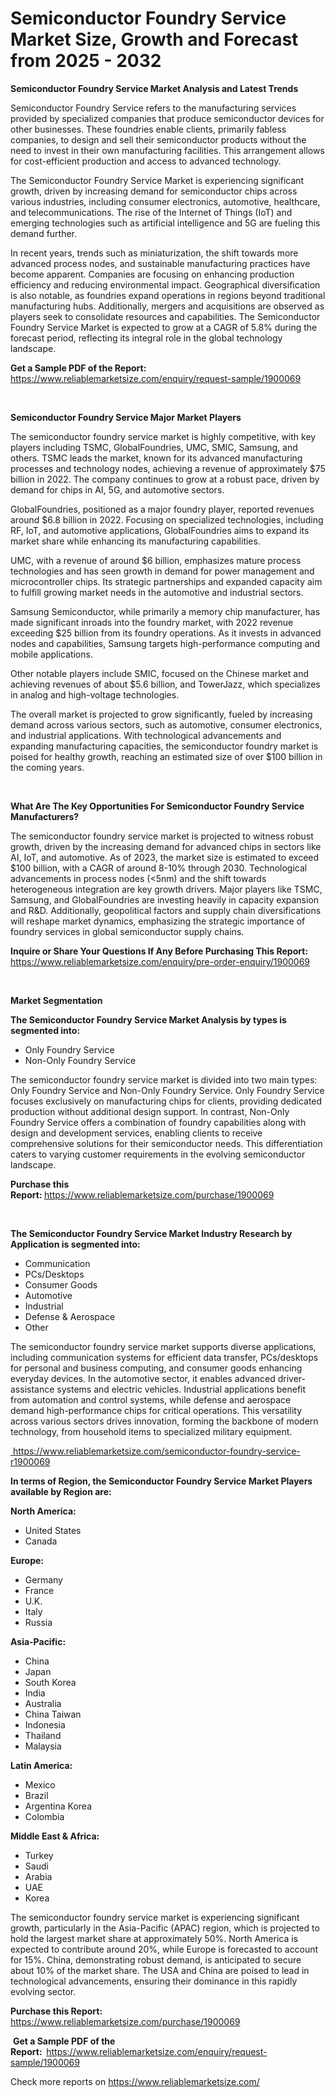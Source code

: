 <p><h1>Semiconductor Foundry Service Market Size, Growth and Forecast from 2025 - 2032</h1></p><p><strong>Semiconductor Foundry Service Market Analysis and Latest Trends</strong></p>
<p><p>Semiconductor Foundry Service refers to the manufacturing services provided by specialized companies that produce semiconductor devices for other businesses. These foundries enable clients, primarily fabless companies, to design and sell their semiconductor products without the need to invest in their own manufacturing facilities. This arrangement allows for cost-efficient production and access to advanced technology.</p><p>The Semiconductor Foundry Service Market is experiencing significant growth, driven by increasing demand for semiconductor chips across various industries, including consumer electronics, automotive, healthcare, and telecommunications. The rise of the Internet of Things (IoT) and emerging technologies such as artificial intelligence and 5G are fueling this demand further.</p><p>In recent years, trends such as miniaturization, the shift towards more advanced process nodes, and sustainable manufacturing practices have become apparent. Companies are focusing on enhancing production efficiency and reducing environmental impact. Geographical diversification is also notable, as foundries expand operations in regions beyond traditional manufacturing hubs. Additionally, mergers and acquisitions are observed as players seek to consolidate resources and capabilities. The Semiconductor Foundry Service Market is expected to grow at a CAGR of 5.8% during the forecast period, reflecting its integral role in the global technology landscape.</p></p>
<p><strong>Get a Sample PDF of the Report:&nbsp;</strong> <a href="https://www.reliablemarketsize.com/enquiry/request-sample/1900069?utm_campaign=2450&utm_medium=2&utm_source=Github&utm_content=ia&utm_term=06042025&utm_id=semiconductor-foundry-service">https://www.reliablemarketsize.com/enquiry/request-sample/1900069</a></p>
<p>&nbsp;</p>
<p><strong>Semiconductor Foundry Service Major Market Players</strong></p>
<p><p>The semiconductor foundry service market is highly competitive, with key players including TSMC, GlobalFoundries, UMC, SMIC, Samsung, and others. TSMC leads the market, known for its advanced manufacturing processes and technology nodes, achieving a revenue of approximately $75 billion in 2022. The company continues to grow at a robust pace, driven by demand for chips in AI, 5G, and automotive sectors.</p><p>GlobalFoundries, positioned as a major foundry player, reported revenues around $6.8 billion in 2022. Focusing on specialized technologies, including RF, IoT, and automotive applications, GlobalFoundries aims to expand its market share while enhancing its manufacturing capabilities.</p><p>UMC, with a revenue of around $6 billion, emphasizes mature process technologies and has seen growth in demand for power management and microcontroller chips. Its strategic partnerships and expanded capacity aim to fulfill growing market needs in the automotive and industrial sectors.</p><p>Samsung Semiconductor, while primarily a memory chip manufacturer, has made significant inroads into the foundry market, with 2022 revenue exceeding $25 billion from its foundry operations. As it invests in advanced nodes and capabilities, Samsung targets high-performance computing and mobile applications.</p><p>Other notable players include SMIC, focused on the Chinese market and achieving revenues of about $5.6 billion, and TowerJazz, which specializes in analog and high-voltage technologies.</p><p>The overall market is projected to grow significantly, fueled by increasing demand across various sectors, such as automotive, consumer electronics, and industrial applications. With technological advancements and expanding manufacturing capacities, the semiconductor foundry market is poised for healthy growth, reaching an estimated size of over $100 billion in the coming years.</p></p>
<p>&nbsp;</p>
<p><strong>What Are The Key Opportunities For Semiconductor Foundry Service Manufacturers?</strong></p>
<p><p>The semiconductor foundry service market is projected to witness robust growth, driven by the increasing demand for advanced chips in sectors like AI, IoT, and automotive. As of 2023, the market size is estimated to exceed $100 billion, with a CAGR of around 8-10% through 2030. Technological advancements in process nodes (<5nm) and the shift towards heterogeneous integration are key growth drivers. Major players like TSMC, Samsung, and GlobalFoundries are investing heavily in capacity expansion and R&D. Additionally, geopolitical factors and supply chain diversifications will reshape market dynamics, emphasizing the strategic importance of foundry services in global semiconductor supply chains.</p></p>
<p><strong>Inquire or Share Your Questions If Any Before Purchasing This Report:</strong> <a href="https://www.reliablemarketsize.com/enquiry/pre-order-enquiry/1900069?utm_campaign=2450&utm_medium=2&utm_source=Github&utm_content=ia&utm_term=06042025&utm_id=semiconductor-foundry-service">https://www.reliablemarketsize.com/enquiry/pre-order-enquiry/1900069</a></p>
<p>&nbsp;</p>
<p><strong>Market Segmentation</strong></p>
<p><strong>The Semiconductor Foundry Service Market Analysis by types is segmented into:</strong></p>
<p><ul><li>Only Foundry Service</li><li>Non-Only Foundry Service</li></ul></p>
<p><p>The semiconductor foundry service market is divided into two main types: Only Foundry Service and Non-Only Foundry Service. Only Foundry Service focuses exclusively on manufacturing chips for clients, providing dedicated production without additional design support. In contrast, Non-Only Foundry Service offers a combination of foundry capabilities along with design and development services, enabling clients to receive comprehensive solutions for their semiconductor needs. This differentiation caters to varying customer requirements in the evolving semiconductor landscape.</p></p>
<p><strong>Purchase this Report:&nbsp;</strong><a href="https://www.reliablemarketsize.com/purchase/1900069?utm_campaign=2450&utm_medium=2&utm_source=Github&utm_content=ia&utm_term=06042025&utm_id=semiconductor-foundry-service">https://www.reliablemarketsize.com/purchase/1900069</a></p>
<p>&nbsp;</p>
<p><strong>The Semiconductor Foundry Service Market Industry Research by Application is segmented into:</strong></p>
<p><ul><li>Communication</li><li>PCs/Desktops</li><li>Consumer Goods</li><li>Automotive</li><li>Industrial</li><li>Defense & Aerospace</li><li>Other</li></ul></p>
<p><p>The semiconductor foundry service market supports diverse applications, including communication systems for efficient data transfer, PCs/desktops for personal and business computing, and consumer goods enhancing everyday devices. In the automotive sector, it enables advanced driver-assistance systems and electric vehicles. Industrial applications benefit from automation and control systems, while defense and aerospace demand high-performance chips for critical operations. This versatility across various sectors drives innovation, forming the backbone of modern technology, from household items to specialized military equipment.</p></p>
<p><a href="https://www.reliablemarketsize.com/semiconductor-foundry-service-r1900069?utm_campaign=2450&utm_medium=2&utm_source=Github&utm_content=ia&utm_term=06042025&utm_id=semiconductor-foundry-service">&nbsp;https://www.reliablemarketsize.com/semiconductor-foundry-service-r1900069</a></p>
<p><strong>In terms of Region, the Semiconductor Foundry Service Market Players available by Region are:</strong></p>
<p>
    <p> <strong> North America: </strong>
        <ul>
            <li>United States</li>
            <li>Canada</li>
        </ul>
        </p> 
    <p> <strong> Europe: </strong>
        <ul>
            <li>Germany</li>
            <li>France</li>
            <li>U.K.</li>
            <li>Italy</li>
            <li>Russia</li>
        </ul>
        </p> 
    <p> <strong> Asia-Pacific: </strong>
        <ul>
            <li>China</li>
            <li>Japan</li>
            <li>South Korea</li>
            <li>India</li>
            <li>Australia</li>
            <li>China Taiwan</li>
            <li>Indonesia</li>
            <li>Thailand</li>
            <li>Malaysia</li>
        </ul>
        </p> 
    <p> <strong> Latin America: </strong>
        <ul>
            <li>Mexico</li>
            <li>Brazil</li>
            <li>Argentina Korea</li>
            <li>Colombia</li>
        </ul>
        </p> 
    <p> <strong> Middle East & Africa: </strong>
        <ul>
            <li>Turkey</li>
            <li>Saudi</li>
            <li>Arabia</li>
            <li>UAE</li>
            <li>Korea</li>
        </ul>
    </p>
    </p>
<p><p>The semiconductor foundry service market is experiencing significant growth, particularly in the Asia-Pacific (APAC) region, which is projected to hold the largest market share at approximately 50%. North America is expected to contribute around 20%, while Europe is forecasted to account for 15%. China, demonstrating robust demand, is anticipated to secure about 10% of the market share. The USA and China are poised to lead in technological advancements, ensuring their dominance in this rapidly evolving sector.</p></p>
<p><strong>Purchase this Report: </strong><a href="https://www.reliablemarketsize.com/purchase/1900069?utm_campaign=2450&utm_medium=2&utm_source=Github&utm_content=ia&utm_term=06042025&utm_id=semiconductor-foundry-service">https://www.reliablemarketsize.com/purchase/1900069</a></p>
<p>&nbsp;<strong>Get a Sample PDF of the Report:&nbsp;&nbsp;</strong><a href="https://www.reliablemarketsize.com/enquiry/request-sample/1900069?utm_campaign=2450&utm_medium=2&utm_source=Github&utm_content=ia&utm_term=06042025&utm_id=semiconductor-foundry-service">https://www.reliablemarketsize.com/enquiry/request-sample/1900069</a></p>
<p><strong></strong></p>
<p>Check more reports on <a href="https://www.reliablemarketsize.com/?utm_campaign=2450&utm_medium=2&utm_source=Github&utm_content=ia&utm_term=06042025&utm_id=semiconductor-foundry-service">https://www.reliablemarketsize.com/</a></p>